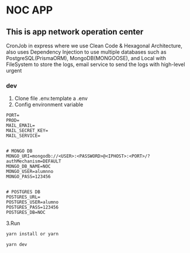 # NOC APP

## This is app network operation center

CronJob in express where we use Clean Code & Hexagonal Architecture, also uses Dependency Injection to use multiple databases such as PostgreSQL(PrismaORM), MongoDB(MONGOOSE), and Local with FileSystem to store the logs, email service to send the logs with high-level urgent

### dev

1. Clone file .env.template a .env
2. Config environment variable

```env
PORT=
PROD=
MAIL_EMAIL=
MAIL_SECRET_KEY=
MAIL_SERVICE=


# MONGO DB
MONGO_URI=mongodb://<USER>:<PASSWORD>@<IPHOST>:<PORT>/?authMechanism=DEFAULT
MONGO_DB_NAME=NOC
MONGO_USER=alumnno
MONGO_PASS=123456


# POSTGRES DB
POSTGRES_URL=
POSTGRES_USER=alumno
POSTGRES_PASS=123456
POSTGRES_DB=NOC
```

3.Run

``` sh
yarn install or yarn
```

```sh
yarn dev
```
